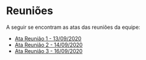 # Reuniões

A seguir se encontram as atas das reuniões da equipe:

- [Ata Reunião 1 - 13/09/2020](reunioes/reuniao_1.md)
- [Ata Reunião 2 - 14/09/2020](reunioes/reuniao_2.md)
- [Ata Reunião 3 - 16/09/2020](reunioes/reuniao_3.md)
